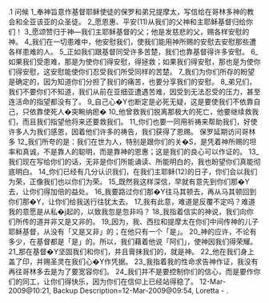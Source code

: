 .1 
问候 
1_奉神旨意作基督耶稣使徒的保罗和弟兄提摩太，写信给在哥林多神的教会和全亚该亚的众圣徒。 2_愿恩惠、平安(11)从我们的父神和主耶稣基督归给你们！ 
3_愿颂赞归于神―我们主耶稣基督的父；他是发慈悲的父，赐各样安慰的神。 4_我们在一切患难中，他安慰我们，使我们能用神所赐的安慰去安慰那些遭各样患难的人。 5_正如我们跟基督同受许多苦楚，我们也靠基督得许多安慰。 6_如果我们受患难，那是为使你们得安慰，得拯救；如果我们得安慰，那也是为使你们得安慰，这安慰能使你们忍受我们所受同样的苦楚。 7_我们为你们所存的盼望是确定的，因为知道你们分担了我们的痛苦，也要分享我们的安慰。 
8_弟兄们，我们不要你们不知道，我们从前在亚细亚遭遇苦难，因受到无法忍受的压力，甚至连活命的指望都没有了。 9_自己心�Y也断定是必死无疑，这是要使我们不依靠自己，只依靠使死人�突畹纳瘛� 10_他曾救我们脱离那极大的死亡，他要继续救我们，而且我们指望他将来还要救我们。 11_你们也要一同用祈祷来帮助我们，好使许多人为我们感恩，因着他们许多的祷告，我们获得了恩赐。 
保罗延期访问哥林多 
12_我们所夸的是：我们在世为人，特别是跟你们的关�S，是凭着神所赐的坦率和真诚，不是靠人的聪明，而是靠神的恩惠；这是我们的良心可以作证的。 13_我们现在写给你们的话，无非是你们所能诵读、所能明白的，我也盼望你们真能彻底明白。 14_你们已经有几分认识我们，在我们主耶稣(12)的日子，你们会以我们为荣，正像我们也以你们为荣。 
15_既然我这样深信，早就有意先到你们那�Y去，让你们得加倍的益处。 16_我要路过你们那�Y往马其顿去，再从马其顿回到你们那�Y，让你们给我送行往犹太去。 17_我有此意，难道是反覆不定吗？难道我的意愿是从私�j起的，以致我忽是忽非吗？ 18_我指着信实的神说，我们向你们所传的道并非又是又非的。 19_因为，我、西拉和提摩太在你们中间传神的儿子耶稣基督，从没有「又是又非」的；在他只有一个「是」。 20_神的应许，不论有多少，在基督都是「是」的。所以，我们藉着他说「阿们」，使神因我们得荣耀。 21_那在基督�Y坚固我们和你们，并且膏抹我们的，就是神。 22_他在我们身上盖了印，并赐圣灵在我们心�Y作凭据。 
23_我指着我的性命求告神作证，我没有再往哥林多去是为了要宽容你们。 24_我们并不是要控制你们的信心，而是要作你们的同工，让你们得快乐，因为你们在信仰上已经站得稳了。 
12-Mar-2009@10:21, Backup Description=12-Mar-2009@09:54, Loretta - 
.
